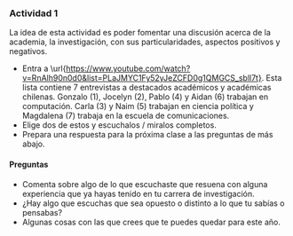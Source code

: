 ### Actividad 1

La idea de esta actividad es poder fomentar una discusión acerca de la academia, la investigación, con sus particularidades, aspectos positivos y negativos.  

- Entra a \url{https://www.youtube.com/watch?v=RnAlh90n0d0&list=PLaJMYC1Fy52yJeZCFD0g1QMGCS_sbll7t}. Esta lista contiene 7 entrevistas a destacados académicos y académicas chilenas. Gonzalo (1), Jocelyn (2), Pablo (4) y Aidan (6) trabajan en computación. Carla (3) y Naim (5) trabajan en ciencia política y Magdalena (7) trabaja en la escuela de comunicaciones. 
- Elige dos de estos y escuchalos / miralos completos. 
- Prepara una respuesta para la próxima clase a las preguntas de más abajo. 


#### Preguntas

- Comenta sobre algo de lo que escuchaste que resuena con alguna experiencia que ya hayas tenido en tu carrera de investigación. 
- ¿Hay algo que escuchas que sea opuesto o distinto a lo que tu sabías o pensabas?
- Algunas cosas con las que crees que te puedes quedar para este año. 
